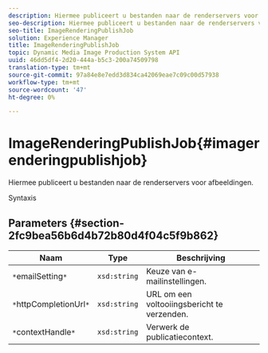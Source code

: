 ```yaml
---
description: Hiermee publiceert u bestanden naar de renderservers voor afbeeldingen.
seo-description: Hiermee publiceert u bestanden naar de renderservers voor afbeeldingen.
seo-title: ImageRenderingPublishJob
solution: Experience Manager
title: ImageRenderingPublishJob
topic: Dynamic Media Image Production System API
uuid: 46dd5df4-2d20-444a-b5c3-200a74509798
translation-type: tm+mt
source-git-commit: 97a84e8e7edd3d834ca42069eae7c09c00d57938
workflow-type: tm+mt
source-wordcount: '47'
ht-degree: 0%

---
```



# ImageRenderingPublishJob{#imagerenderingpublishjob}

Hiermee publiceert u bestanden naar de renderservers voor afbeeldingen.

Syntaxis

## Parameters {#section-2fc9bea56b6d4b72b80d4f04c5f9b862}

| Naam | Type | Beschrijving |
|---|---|---|
| `*`emailSetting`*` | `xsd:string` | Keuze van e-mailinstellingen. |
| `*`httpCompletionUrl`*` | `xsd:string` | URL om een voltooiingsbericht te verzenden. |
| `*`contextHandle`*` | `xsd:string` | Verwerk de publicatiecontext. |

